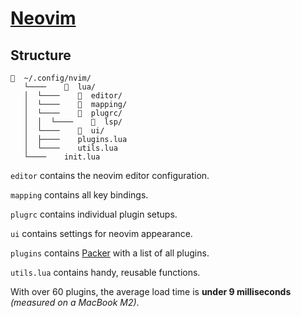 # [Neovim](https://neovim.io)

## Structure
```
📂  ~/.config/nvim/
   └────    📂  lua/
   │  └────    📂  editor/
   │  └────    📂  mapping/
   │  └────    📂  plugrc/
   │  │  └────    📂  lsp/
   │  └────    📂  ui/
   │  ├────    plugins.lua
   │  └────    utils.lua
   └────    init.lua
```

`editor` contains the neovim editor configuration.

`mapping` contains all key bindings.

`plugrc` contains individual plugin setups.

`ui` contains settings for neovim appearance.

`plugins` contains [Packer](https://github.com/wbthomason/packer.nvim) with a list of all plugins.

`utils.lua` contains handy, reusable functions.

With over 60 plugins, the average load time is **under 9 milliseconds** *(measured on a MacBook M2)*.
